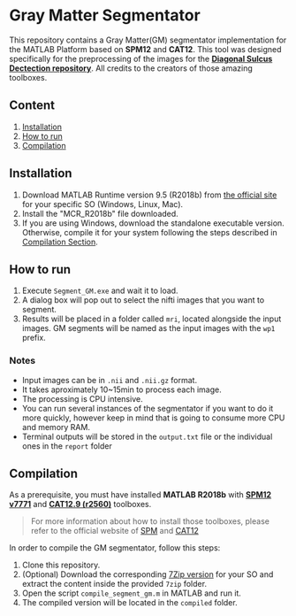 
# Gray Matter Segmentator
This repository contains a Gray Matter(GM) segmentator implementation for the MATLAB Platform based on **SPM12** and **CAT12**. This tool was designed specifically for the preprocessing of the images for the [**Diagonal Sulcus Dectection repository**](https://github.com/hkulsgaard/sulcus). All credits to the creators of those amazing toolboxes.

## Content
1. [Installation](#Installation)
2. [How to run](#How-to-run)
3. [Compilation](#Compilation)

## Installation
1. Download MATLAB Runtime version 9.5 (R2018b) from [the official site](https://www.mathworks.com/products/compiler/matlab-runtime.html) for your specific SO (Windows, Linux, Mac).
2. Install the "MCR_R2018b" file downloaded.
3. If you are using Windows, download the standalone executable version. Otherwise, compile it for your system following the steps described in [Compilation Section](#Compilation).

## How to run

1. Execute `Segment_GM.exe` and wait it to load.
2. A dialog box will pop out to select the nifti images that you want to segment.
3. Results will be placed in a folder called `mri`, located alongside the input images. GM segments will be named as the input images with the `wp1` prefix.

### Notes
- Input images can be in `.nii` and `.nii.gz` format.
- It takes aproximately 10~15min to process each image.
- The processing is CPU intensive.
- You can run several instances of the segmentator if you want to do it more quickly, however keep in mind that is going to consume more CPU and memory RAM.
- Terminal outputs will be stored in the `output.txt` file or the individual ones in the `report` folder

## Compilation

As a prerequisite, you must have installed **MATLAB R2018b** with [**SPM12  v7771**](https://www.fil.ion.ucl.ac.uk/spm/software/download/) and [**CAT12.9 (r2560)**](https://www.neuro.uni-jena.de/cat12/cat12_r2560.zip) toolboxes.

>For more information about how to install those toolboxes, please refer to the official website of [SPM](https://www.fil.ion.ucl.ac.uk/spm/docs/installation/) and [CAT12](https://neuro-jena.github.io/cat/index.html#DOWNLOAD)

In order to compile the GM segmentator, follow this steps:
1. Clone this repository.
2. (Optional) Download the corresponding [7Zip version](https://www.7-zip.org/download.html) for your SO and extract the content inside the provided `7zip` folder.
3. Open the script `compile_segment_gm.m` in MATLAB and run it.
4. The compiled version will be located in the `compiled` folder.